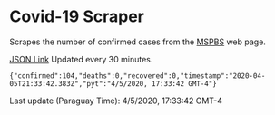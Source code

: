 # Covid-19 Scraper

Scrapes the number of confirmed cases from the [MSPBS](https://www.mspbs.gov.py/covid-19.php) web page.

[JSON Link](https://jmayalag.github.io/covid19-scrape/cases.json)
Updated every 30 minutes.
```
{"confirmed":104,"deaths":0,"recovered":0,"timestamp":"2020-04-05T21:33:42.383Z","pyt":"4/5/2020, 17:33:42 GMT-4"}
```
Last update (Paraguay Time): 4/5/2020, 17:33:42 GMT-4